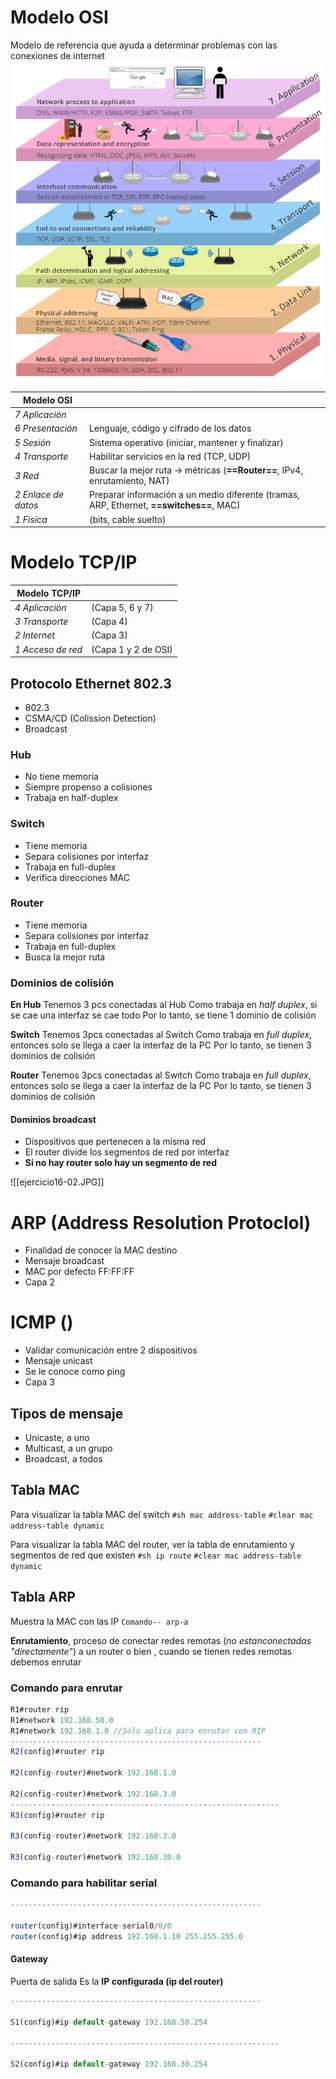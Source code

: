 
# Modelo OSI

Modelo de referencia que ayuda a determinar problemas con las conexiones de internet
![](img/siete-capas-de-modelo-osi.png)

| Modelo OSI |  |
| ---- | ---- |
| *7 Aplicación* |  |
| *6 Presentación* | Lenguaje, código y cifrado de los datos |
| *5 Sesión* | Sistema operativo (iniciar, mantener y finalizar) |
| *4 Transporte* | Habilitar servicios en la red (TCP, UDP) |
| *3 Red* | Buscar la mejor ruta -> métricas (**==Router==**, IPv4, enrutamiento, NAT) |
| *2 Enlace de datos* | Preparar información a un medio diferente (tramas, ARP, Ethernet, **==switches==**, MAC) |
| *1 Física* | (bits, cable suelto) |

# Modelo TCP/IP
| Modelo TCP/IP |  |
| ---- | ---- |
| *4 Aplicación* | (Capa 5, 6 y 7) |
| *3 Transporte* | (Capa 4) |
| *2 Internet* | (Capa 3) |
| *1 Acceso de red* | (Capa 1 y 2 de OSI) |
## Protocolo Ethernet 802.3
- 802.3
- CSMA/CD (Colission Detection)
- Broadcast

### Hub
- No tiene memoria
- Siempre propenso a colisiones
- Trabaja en half-duplex
### Switch
- Tiene memoria
- Separa colisiones por interfaz
- Trabaja en full-duplex
- Verifica direcciones MAC
### Router
- Tiene memoria
- Separa colisiones por interfaz
- Trabaja en full-duplex
- Busca la mejor ruta
### Dominios de colisión
**En Hub**
Tenemos 3 pcs conectadas al Hub
Como trabaja en *half duplex*, si se cae una interfaz se cae todo
Por lo tanto, se tiene 1 dominio de colisión

**Switch**
Tenemos 3pcs conectadas al Switch
Como trabaja en *full duplex*, entonces solo se llega a caer la interfaz de la PC
Por lo tanto, se tienen 3 dominios de colisión

**Router**
Tenemos 3pcs conectadas al Switch
Como trabaja en *full duplex*, entonces solo se llega a caer la interfaz de la PC
Por lo tanto, se tienen 3 dominios de colisión
#### Dominios broadcast
- Dispositivos que pertenecen a la misma red
- El router divide los segmentos de red por interfaz
- **Si no hay router solo hay un segmento de red**

![[ejercicio16-02.JPG]]

# ARP (Address Resolution Protoclol)
- Finalidad de conocer la MAC destino
- Mensaje broadcast
- MAC por defecto FF:FF:FF
- Capa 2

# ICMP ()
- Validar comunicación entre 2 dispositivos
- Mensaje unicast
- Se le conoce como ping
- Capa 3

## Tipos de mensaje
- Unicaste, a uno
- Multicast, a un grupo
- Broadcast, a todos


## Tabla MAC
Para visualizar la tabla MAC del switch
`#sh mac address-table`
`#clear mac address-table dynamic`

Para visualizar la tabla MAC del router, ver la tabla de enrutamiento y segmentos de red que existen
`#sh ip route`
`#clear mac address-table dynamic`

## Tabla ARP 
Muestra la MAC con las IP
`Comando-- arp-a`

**Enrutamiento**, proceso de conectar redes remotas (*no estanconectadas "directamente"*) a un router o bien , cuando se tienen redes remotas debemos enrutar

### Comando para enrutar 
```` js
R1#router rip
R1#network 192.168.50.0
R1#network 192.168.1.0 //Solo aplica para enrutar con RIP
--------------------------------------------------------
R2(config)#router rip

R2(config-router)#network 192.168.1.0

R2(config-router)#network 192.168.3.0
------------------------------------------------------------
R3(config)#router rip

R3(config-router)#network 192.168.3.0

R3(config-router)#network 192.168.30.0
````

### Comando para habilitar serial
```js
--------------------------------------------------------

router(config)#interface serial0/0/0
router(config)#ip address 192.168.1.10 255.255.255.0
```
#### Gateway
Puerta de salida
Es la **IP configurada (ip del router)**
```` js
--------------------------------------------------------

S1(config)#ip default-gateway 192.168.50.254

------------------------------------------------------------

S2(config)#ip default-gateway 192.168.30.254

````
